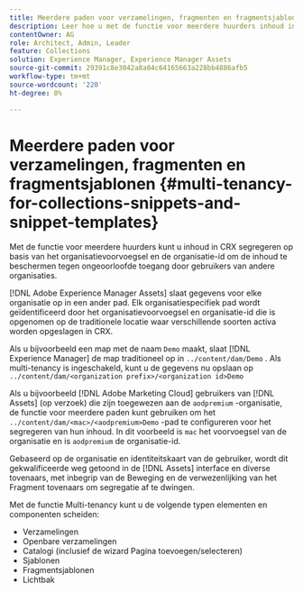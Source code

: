 ```yaml
---
title: Meerdere paden voor verzamelingen, fragmenten en fragmentsjablonen
description: Leer hoe u met de functie voor meerdere huurders inhoud in de CRX-opslagplaats kunt scheiden op basis van de organisatie van de klant om ongeoorloofde toegang te voorkomen.
contentOwner: AG
role: Architect, Admin, Leader
feature: Collections
solution: Experience Manager, Experience Manager Assets
source-git-commit: 29391c8e3042a8a04c64165663a228bb4886afb5
workflow-type: tm+mt
source-wordcount: '220'
ht-degree: 0%

---
```


# Meerdere paden voor verzamelingen, fragmenten en fragmentsjablonen {#multi-tenancy-for-collections-snippets-and-snippet-templates}

Met de functie voor meerdere huurders kunt u inhoud in CRX segregeren op basis van het organisatievoorvoegsel en de organisatie-id om de inhoud te beschermen tegen ongeoorloofde toegang door gebruikers van andere organisaties.

[!DNL Adobe Experience Manager Assets] slaat gegevens voor elke organisatie op in een ander pad. Elk organisatiespecifiek pad wordt geïdentificeerd door het organisatievoorvoegsel en organisatie-id
die is opgenomen op de traditionele locatie waar verschillende soorten activa worden opgeslagen in CRX.

Als u bijvoorbeeld een map met de naam `Demo` maakt, slaat [!DNL Experience Manager] de map traditioneel op in `../content/dam/Demo` . Als multi-tenancy is ingeschakeld, kunt u de gegevens nu opslaan op `../content/dam/<organization prefix>/<organization id>Demo`

Als u bijvoorbeeld [!DNL Adobe Marketing Cloud] gebruikers van [!DNL Assets] (op verzoek) die zijn toegewezen aan de `aodpremium` -organisatie, de functie voor meerdere paden kunt gebruiken om het `../content/dam/<mac>/<aodpremium>Demo` -pad te configureren voor het segregeren van hun inhoud. In dit voorbeeld is `mac` het voorvoegsel van de organisatie en is `aodpremium` de organisatie-id.

Gebaseerd op de organisatie en identiteitskaart van de gebruiker, wordt dit gekwalificeerde weg getoond in de [!DNL Assets] interface en diverse tovenaars, met inbegrip van de Beweging en de verwezenlijking van het Fragment tovenaars om segregatie af te dwingen.

Met de functie Multi-tenancy kunt u de volgende typen elementen en componenten scheiden:

* Verzamelingen
* Openbare verzamelingen
* Catalogi (inclusief de wizard Pagina toevoegen/selecteren)
* Sjablonen
* Fragmentsjablonen
* Lichtbak
